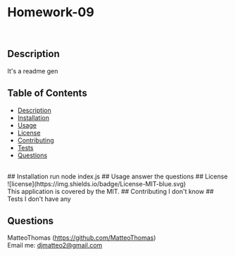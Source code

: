 
  <h1>Homework-09</h1><br />

  ## Description
  It's a readme gen
  ## Table of Contents
  - [Description](#description)
  - [Installation](#installation)
  - [Usage](#usage)
  - [License](#license)
  - [Contributing](#contributing)
  - [Tests](#tests)
  - [Questions](#questions)
  <br />
  ## Installation
  run node index.js
  ## Usage
  answer the questions
  ## License
  ![license](https://img.shields.io/badge/License-MIT-blue.svg)

  <br />
  This application is covered by the MIT. 
  ## Contributing
  I don't know
  ## Tests
  I don't have any <br />

  ## Questions
  MatteoThomas (https://github.com/MatteoThomas)<br />
  Email me: djmatteo2@gmail.com<br /><br />
      